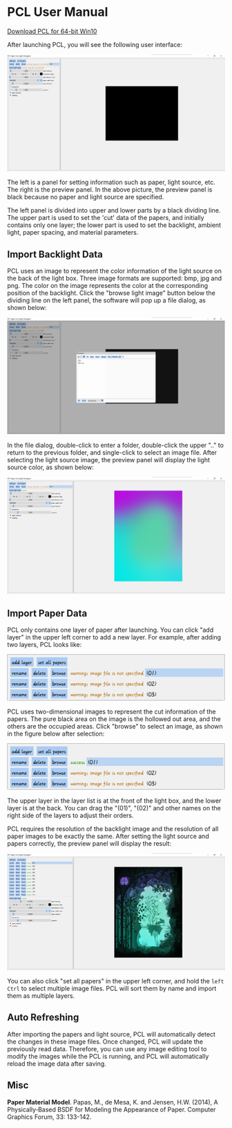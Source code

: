 # PCL User Manual

[Download PCL for 64-bit Win10](https://github.com/AirGuanZ/PaperCutLight/releases)

After launching PCL, you will see the following user interface:

![](./0.png)

The left is a panel for setting information such as paper, light source, etc. The right is the preview panel. In the above picture, the preview panel is black because no paper and light source are specified.

The left panel is divided into upper and lower parts by a black dividing line. The upper part is used to set the 'cut' data of the papers, and initially contains only one layer; the lower part is used to set the backlight, ambient light, paper spacing, and material parameters.

## Import Backlight Data

PCL uses an image to represent the color information of the light source on the back of the light box. Three image formats are supported: bmp, jpg and png. The color on the image represents the color at the corresponding position of the backlight. Click the "browse light image" button below the dividing line on the left panel, the software will pop up a file dialog, as shown below:

![](./1.png)

In the file dialog, double-click to enter a folder, double-click the upper ".." to return to the previous folder, and single-click to select an image file. After selecting the light source image, the preview panel will display the light source color, as shown below:

![](./2.png)

## Import Paper Data

PCL only contains one layer of paper after launching. You can click "add layer" in the upper left corner to add a new layer. For example, after adding two layers, PCL looks like:

![](./3.png)

PCL uses two-dimensional images to represent the cut information of the papers. The pure black area on the image is the hollowed out area, and the others are the occupied areas. Click "browse" to select an image, as shown in the figure below after selection:

![](./4.png)

The upper layer in the layer list is at the front of the light box, and the lower layer is at the back. You can drag the "(01)", "(02)" and other names on the right side of the layers to adjust their orders.

PCL requires the resolution of the backlight image and the resolution of all paper images to be exactly the same. After setting the light source and papers correctly, the preview panel will display the result:

![](./5.png)

You can also click "set all papers" in the upper left corner, and hold the `left Ctrl`  to select multiple image files. PCL will sort them by name and import them as multiple layers.

## Auto Refreshing

After importing the papers and light source, PCL will automatically detect the changes in these image files. Once changed, PCL will update the previously read data. Therefore, you can use any image editing tool to modify the images while the PCL is running, and PCL will automatically reload the image data after saving.

## Misc

**Paper Material Model**. Papas, M., de Mesa, K. and Jensen, H.W. (2014), A Physically‐Based BSDF for Modeling the Appearance of Paper. Computer Graphics Forum, 33: 133-142.

